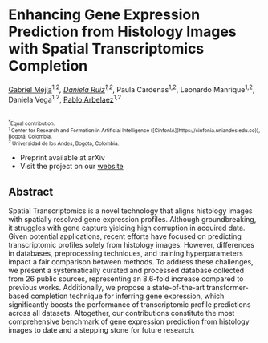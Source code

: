 # Enhancing Gene Expression Prediction from Histology Images with Spatial Transcriptomics Completion

[Gabriel Mejía](https://scholar.google.com/citations?hl=es&user=yh69hnYAAAAJ)<sup>1,2</sup>*, [Daniela Ruiz](https://scholar.google.com/citations?hl=es&user=Zm-tYR0AAAAJ)<sup>1,2</sup>*, Paula Cárdenas<sup>1,2</sup>, Leonardo Manrique<sup>1,2</sup>, Daniela Vega<sup>1,2</sup>, [Pablo Arbelaez](https://scholar.google.com/citations?hl=es&user=k0nZO90AAAAJ)<sup>1,2</sup> <br/>

<br/>
<font size="1"><sup>*</sup>Equal contribution.</font><br/>
<font size="1"><sup>1 </sup> Center  for  Research  and  Formation  in  Artificial  Intelligence ([CinfonIA](https://cinfonia.uniandes.edu.co)), Bogotá, Colombia.</font><br/>
<font size="1"><sup>2 </sup> Universidad  de  los  Andes,  Bogotá, Colombia.</font><br/>

- Preprint available at arXiv
- Visit the project on our [website](https://danielaruizl1.github.io/)

## Abstract

Spatial Transcriptomics is a novel technology that aligns histology images with spatially resolved gene expression profiles. Although groundbreaking, it struggles with gene capture yielding high corruption in acquired data. Given potential applications, recent efforts have focused on predicting transcriptomic profiles solely from histology images. However, differences in databases, preprocessing techniques, and training hyperparameters impact a fair comparison between methods. To address these challenges, we present a systematically curated and processed database collected from 26 public sources, representing an 8.6-fold increase compared to previous works. Additionally, we propose a state-of-the-art transformer-based completion technique for inferring gene expression, which significantly boosts the performance of transcriptomic profile predictions across all datasets. Altogether, our contributions constitute the most comprehensive benchmark of gene expression prediction from histology images to date and a stepping stone for future research.
